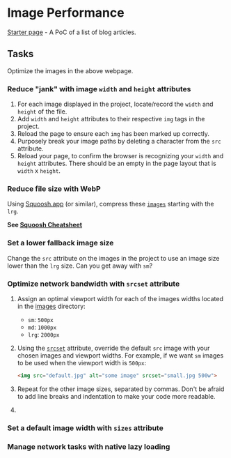 # Image Performance
[Starter page](starter) - A PoC of a list of blog articles.

## Tasks
Optimize the images in the above webpage.

### Reduce "jank" with image `width` and `height` attributes
1. For each image displayed in the project, locate/record the `width` and `height` of the file.
2. Add `width` and `height` attributes to their respective `img` tags in the project.
3. Reload the page to ensure each `img` has been marked up correctly.
4. Purposely break your image paths by deleting a character from the `src` attribute.
5. Reload your page, to confirm  the browser is recognizing your `width` and `height` attributes. There should be an empty in the page layout that is `width` x `height`.

### Reduce file size with WebP
Using [Squoosh.app](https://squoosh.app/) (or similar), compress these [`images`](images) starting with the `lrg`. 

**See [Squoosh Cheatsheet]({{site.baseurl}}/cheatsheets/squoosh)**

### Set a lower fallback image size
Change the `src` attribute on the images in the project to use an image size lower than the `lrg` size. Can you get away with `sm`?

### Optimize network bandwidth with `srcset` attribute
1. Assign an optimal viewport width for each of the images widths located in the [images](images) directory:
    - `sm`: `500px`
    - `md`: `1000px`
    - `lrg`: `2000px`
2. Using the [`srcset`](https://css-tricks.com/responsive-images-youre-just-changing-resolutions-use-srcset/) attribute, override the default `src` image with your chosen images and viewport widths. For example, if we want `sm` images to be used when the viewport width is `500px`:
    
    ```html
    <img src="default.jpg" alt="some image" srcset="small.jpg 500w">
    ```
3. Repeat for the other image sizes, separated by commas. Don't be afraid to add line breaks and indentation to make your code more readable.
4. 

### Set a default image width with `sizes` attribute

### Manage network tasks with native lazy loading